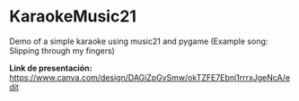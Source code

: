 # KaraokeMusic21
Demo of a simple karaoke using music21 and pygame
(Example song: Slipping through my fingers)

**Link de presentación:** https://www.canva.com/design/DAGiZpGvSmw/okTZFE7Ebnj1rrrxJgeNcA/edit
